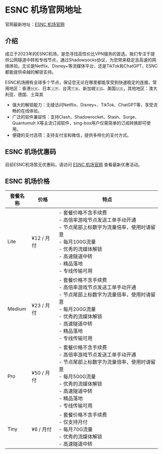 # ESNC 机场官网地址

官网最新地址：[ESNC 机场官网](https://esnc.link/#/register?code=4oZLhFks)


## 介绍

成立于2023年的ESNC机场，是您寻找高性价比VPN服务的首选。我们专注于提供公网隧道中转和专线节点，通过Shadowsocks协议，为您带来稳定且高速的网络体验。无论是Netflix、Disney+等流媒体平台，还是TikTok和ChatGPT，ESNC都能提供卓越的解锁支持。

ESNC机场拥有全球多个节点，保证您无论在哪里都能享受到快速稳定的连接。常用地区：香港🇭🇰、日本🇯🇵、台湾🇹🇼、新加坡🇸🇬、美国🇺🇸，其他地区：澳大利亚、德国、土耳其

- 强大的解锁能力：无缝访问Netflix、Disney+、TikTok、ChatGPT等，享受流畅的在线体验。
- 广泛的软件兼容性：支持Clash、Shadowrocket、Stash、Surge、Quantumult X等主流订阅软件，sing-box用户仅需简单的订阅转换即可使用。
- 便捷的支付选项：支持支付宝和微信，提供多样化的支付方式。


## ESNC 机场优惠码

目前ESNC机场暂无优惠码，请访问 [ESNC 机场官网](https://esnc.link/#/register?code=4oZLhFks) 查看最新优惠活动。

## ESNC 机场价格

| 套餐名称 | 价格 | 特点                                                                                                                                                               |
|------|-----|------------------------------------------------------------------------------------------------------------------------------------------------------------------|
| Lite | ¥12 / 月付 | - 套餐价格不含手续费<br>- 高倍率游戏节点发送工单手动开通<br>- 节点尾部上标数字为流量倍率，使用时请留意<br>- 每月100G流量<br>- 优秀的流媒体解锁<br>- 高速隧道中转<br>- 精品落地<br>- 专线传输可用 |
| Medium | ¥23 / 月付 | - 套餐价格不含手续费<br>- 高倍率游戏节点发送工单手动开通<br>- 节点尾部上标数字为流量倍率，使用时请留意<br>- 每月200G流量<br>- 优秀的流媒体解锁<br>- 高速隧道中转<br>- 精品落地<br>- 专线传输可用 |
| Pro | ¥50 / 月付 | - 套餐价格不含手续费<br>- 高倍率游戏节点发送工单手动开通<br>- 节点尾部上标数字为流量倍率，使用时请留意<br>- 每月500G流量<br>- 优秀的流媒体解锁<br>- 高速隧道中转<br>- 精品落地<br>- 专线传输可用 |
| Tiny | ¥6 / 月付 | - 套餐价格不含手续费<br>- 仅支持月付<br>- 每月70G流量<br>- 优秀的流媒体解锁<br>- 高速隧道中转 |
